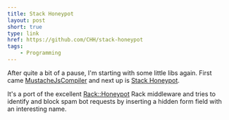 ```yaml
---
title: Stack Honeypot
layout: post
short: true
type: link
href: https://github.com/CHH/stack-honeypot
tags:
    - Programming
---
```

After quite a bit of a pause, I'm starting with some little libs again.
First came [MustacheJsCompiler](https://github.com/CHH/MustacheJsCompiler)
and next up is [Stack Honeypot](https://github.com/CHH/stack-honeypot).

It's a port of the excellent [Rack::Honeypot](https://github.com/sunlightlabs/rack-honeypot) Rack middleware and tries to identify and block spam bot requests by inserting a hidden form field with an interesting name.
